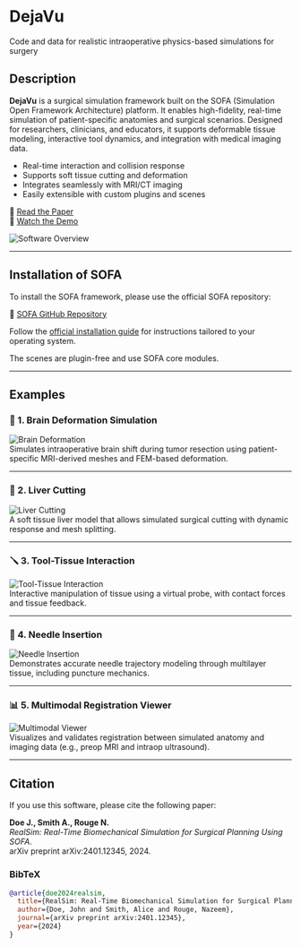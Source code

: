 # DejaVu
Code and data for realistic intraoperative physics-based simulations for surgery

## Description

**DejaVu** is a surgical simulation framework built on the SOFA (Simulation Open Framework Architecture) platform. It enables high-fidelity, real-time simulation of patient-specific anatomies and surgical scenarios. Designed for researchers, clinicians, and educators, it supports deformable tissue modeling, interactive tool dynamics, and integration with medical imaging data.

- Real-time interaction and collision response  
- Supports soft tissue cutting and deformation  
- Integrates seamlessly with MRI/CT imaging  
- Easily extensible with custom plugins and scenes  

📄 [Read the Paper](https://arxiv.org/abs/2401.12345)  
🎥 [Watch the Demo](https://youtu.be/demo-video-link)

![Software Overview](images/overview.png)

---

## Installation of SOFA

To install the SOFA framework, please use the official SOFA repository:

🔗 [SOFA GitHub Repository](https://github.com/sofa-framework/sofa)

Follow the [official installation guide](https://www.sofa-framework.org/community/doc/getting-started/) for instructions tailored to your operating system.

The scenes are plugin-free and use SOFA core modules.

---

## Examples

### 🧠 1. Brain Deformation Simulation  
![Brain Deformation](gifs/brain_deform.gif)  
Simulates intraoperative brain shift during tumor resection using patient-specific MRI-derived meshes and FEM-based deformation.

---

### 🔪 2. Liver Cutting  
![Liver Cutting](gifs/liver_cut.gif)  
A soft tissue liver model that allows simulated surgical cutting with dynamic response and mesh splitting.

---

### 🪛 3. Tool-Tissue Interaction  
![Tool-Tissue Interaction](gifs/tool_tissue.gif)  
Interactive manipulation of tissue using a virtual probe, with contact forces and tissue feedback.

---

### 🎯 4. Needle Insertion  
![Needle Insertion](gifs/needle_insertion.gif)  
Demonstrates accurate needle trajectory modeling through multilayer tissue, including puncture mechanics.

---

### 📊 5. Multimodal Registration Viewer  
![Multimodal Viewer](gifs/multimodal_viewer.gif)  
Visualizes and validates registration between simulated anatomy and imaging data (e.g., preop MRI and intraop ultrasound).

---

## Citation

If you use this software, please cite the following paper:

**Doe J., Smith A., Rouge N.**  
*RealSim: Real-Time Biomechanical Simulation for Surgical Planning Using SOFA*.  
arXiv preprint arXiv:2401.12345, 2024.

### BibTeX

```bibtex
@article{doe2024realsim,
  title={RealSim: Real-Time Biomechanical Simulation for Surgical Planning Using SOFA},
  author={Doe, John and Smith, Alice and Rouge, Nazeem},
  journal={arXiv preprint arXiv:2401.12345},
  year={2024}
}
